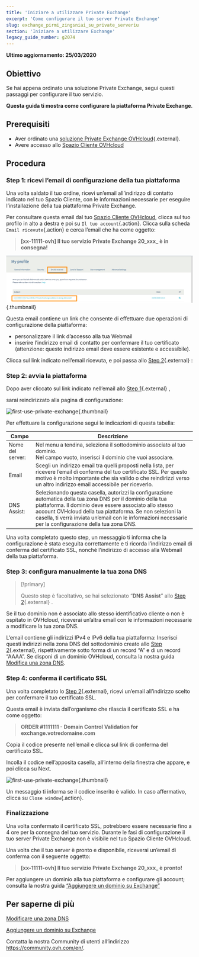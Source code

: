 ```yaml
---
title: 'Iniziare a utilizzare Private Exchange'
excerpt: 'Come configurare il tuo server Private Exchange'
slug: exchange_pirmi_zingsniai_su_private_serveriu
section: 'Iniziare a utilizzare Exchange'
legacy_guide_number: g2074
---
```


**Ultimo aggiornamento: 25/03/2020**

## Obiettivo

Se hai appena ordinato una soluzione Private Exchange, segui questi passaggi per configurare il tuo servizio.

**Questa guida ti mostra come configurare la piattaforma Private Exchange**.

## Prerequisiti

- Aver ordinato una [soluzione Private Exchange OVHcloud](https://www.ovh.it/emails/){.external}.
- Avere accesso allo [Spazio Cliente OVHcloud](https://www.ovh.com/auth/?action=gotomanager&from=https://www.ovh.it/&ovhSubsidiary=it)

## Procedura

### Step 1: ricevi l’email di configurazione della tua piattaforma

Una volta saldato il tuo ordine, ricevi un’email all’indirizzo di contatto indicato nel tuo Spazio Cliente, con le informazioni necessarie per eseguire l’installazione della tua piattaforma Private Exchange. 

Per consultare questa email dal tuo [Spazio Cliente OVHcloud](https://www.ovh.com/auth/?action=gotomanager&from=https://www.ovh.it/&ovhSubsidiary=it), clicca sul tuo profilo in alto a destra e poi su `Il tuo account`{.action}. Clicca sulla scheda `Email ricevute`{.action} e cerca l’email che ha come oggetto:

> **[xx-11111-ovh] Il tuo servizio Private Exchange 20_xxx_ è in consegna!**


![first-use-private-exchange](images/first-use-private-exchange-01.png){.thumbnail}

Questa email contiene un link che consente di effettuare due operazioni di configurazione della piattaforma:

- personalizzare il link d’accesso alla tua Webmail
- inserire l’indirizzo email di contatto per confermare il tuo certificato (attenzione: questo indirizzo email deve essere esistente e accessibile).

Clicca sul link indicato nell’email ricevuta, e poi passa allo [Step 2](./#step-2-avvia-la-piattaforma){.external} :

### Step 2: avvia la piattaforma

Dopo aver cliccato sul link indicato nell’email allo [Step 1](./#step-1-ricevi-lemail-di-configurazione-della-tua-piattaforma){.external} , 

sarai reindirizzato alla pagina di configurazione:

![first-use-private-exchange](images/first-use-private-exchange-02.png){.thumbnail}

Per effettuare la configurazione segui le indicazioni di questa tabella:

| Campo          	| Descrizione                                                                                                                                                                                                                             	|
|----------------------	|-----------------------------------------------------------------------------------------------------------------------------------------------------------------------------------------------------------------------------------------	|
| Nome del server: 	| Nel menu a tendina, seleziona il sottodominio associato al tuo dominio. <br> Nel campo vuoto, inserisci il dominio che vuoi associare.                                                                   	|
| Email               	| Scegli un indirizzo email tra quelli proposti nella lista, per ricevere l’email di conferma del tuo certificato SSL. Per questo motivo è molto importante che sia valido o che reindirizzi verso un altro indirizzo email accessibile per riceverlo.
| DNS Assist:           	| Selezionando questa casella, autorizzi la configurazione automatica della tua zona DNS per il dominio della tua piattaforma. Il dominio deve essere associato allo stesso account OVHcloud della tua piattaforma. Se non selezioni la casella, ti verrà inviata un’email con le informazioni necessarie per la configurazione della tua zona DNS. 	|

Una volta completato questo step, un messaggio ti informa che la configurazione è stata eseguita correttamente e ti ricorda l’indirizzo email di conferma del certificato SSL, nonché l’indirizzo di accesso alla Webmail della tua piattaforma.

### Step 3: configura manualmente la tua zona DNS

> [!primary]
>
> Questo step è facoltativo, se hai selezionato “**DNS Assist**” allo [Step 2](./#step-2-avvia-la-piattaforma){.external}  .
> 

Se il tuo dominio non è associato allo stesso identificativo cliente o non è ospitato in OVHcloud, riceverai un’altra email con le informazioni necessarie a modificare la tua zona DNS.

L’email contiene gli indirizzi IPv4 e IPv6 della tua piattaforma: Inserisci questi indirizzi nella zona DNS del sottodominio creato allo [Step 2](./#step-2-avvia-la-piattaforma){.external}, rispettivamente sotto forma di un record “A” e di un record “AAAA”. Se disponi di un dominio OVHcloud, consulta la nostra guida [Modifica una zona DNS](https://docs.ovh.com/it/domains/web_hosting_modifica_la_tua_zona_dns/).



### Step 4: conferma il certificato SSL

Una volta completato lo [Step 2](./#step-2-avvia-la-piattaforma){.external}, ricevi un’email all’indirizzo scelto per confermare il tuo certificato SSL.

Questa email è inviata dall’organismo che rilascia il certificato SSL e ha come oggetto:

> **ORDER #1111111 - Domain Control Validation for exchange.votredomaine.com**

Copia il codice presente nell’email e clicca sul link di conferma del certificato SSL.

Incolla il codice nell’apposita casella, all’interno della finestra che appare, e poi clicca su Next.

![first-use-private-exchange](images/first-use-private-exchange-03.png){.thumbnail}

Un messaggio ti informa se il codice inserito è valido. In caso affermativo, clicca su `Close window`{.action}.

### Finalizzazione

Una volta confermato il certificato SSL, potrebbero essere necessarie fino a 4 ore per la consegna del tuo servizio. Durante le fasi di configurazione il tuo server Private Exchange non è visibile nel tuo Spazio Cliente OVHcloud.

Una volta che il tuo server è pronto e disponibile, riceverai un’email di conferma con il seguente oggetto:

> **[xx-11111-ovh] Il tuo servizio Private Exchange 20_xxx_ è pronto!**

Per aggiungere un dominio alla tua piattaforma e configurare gli account; consulta la nostra guida [“Aggiungere un dominio su Exchange”](../aggiungere-dominio-su-exchange/) 

## Per saperne di più

[Modificare una zona DNS](https://docs.ovh.com/it/domains/web_hosting_modifica_la_tua_zona_dns/)

[Aggiungere un dominio su Exchange](../aggiungere-dominio-su-exchange/) 

Contatta la nostra Community di utenti all’indirizzo <https://community.ovh.com/en/>.
